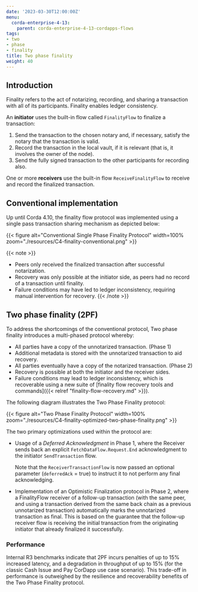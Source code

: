 ```yaml
---
date: '2023-03-30T12:00:00Z'
menu:
  corda-enterprise-4-13:
    parent: corda-enterprise-4-13-cordapps-flows
tags:
- two
- phase
- finality
title: Two phase finality
weight: 40
---
```


## Introduction

Finality refers to the act of notarizing, recording, and sharing a transaction with all of its participants. Finality enables ledger consistency.

An **initiator** uses the built-in flow called `FinalityFlow` to finalize a transaction:

1. Send the transaction to the chosen notary and, if necessary, satisfy the notary that the transaction is valid.
2. Record the transaction in the local vault, if it is relevant (that is, it involves the owner of the node).
3. Send the fully signed transaction to the other participants for recording also.

One or more **receivers** use the built-in flow `ReceiveFinalityFlow` to receive and record the finalized transaction.

## Conventional implementation

Up until Corda 4.10, the finality flow protocol was implemented using a single pass transaction sharing mechanism as depicted below:

{{< figure alt="Conventional Single Phase Finality Protocol" width=100% zoom="./resources/C4-finality-conventional.png" >}}

{{< note >}}
* Peers only received the finalized transaction after successful notarization.
* Recovery was only possible at the initiator side, as peers had no record of a transaction until finality.
* Failure conditions may have led to ledger inconsistency, requiring manual intervention for recovery.
{{< /note >}}

## Two phase finality (2PF)

To address the shortcomings of the conventional protocol, Two phase finality introduces a multi-phased protocol whereby:

* All parties have a copy of the unnotarized transaction. (Phase 1)
* Additional metadata is stored with the unnotarized transaction to aid recovery.
* All parties eventually have a copy of the notarized transaction. (Phase 2)
* Recovery is possible at both the initiator and the receiver sides.
* Failure conditions may lead to ledger inconsistency, which is recoverable using a new suite of
  [finality flow recovery tools and commands]({{< relref "finality-flow-recovery.md" >}}).

The following diagram illustrates the Two Phase Finality protocol:

{{< figure alt="Two Phase Finality Protocol" width=100% zoom="./resources/C4-finality-optimized-two-phase-finality.png" >}}

The two primary optimizations used within the protocol are:

* Usage of a *Deferred Acknowledgment* in Phase 1, where the Receiver sends back an explicit `FetchDataFlow.Request.End`
  acknowledgment to the initiator `SendTransaction` flow.

  Note that the `ReceiverTransactionFlow` is now passed an optional parameter (`deferredAck` = true) to instruct it to not perform any final acknowledging.

* Implementation of an Optimistic Finalization protocol in Phase 2, where a FinalityFlow receiver of a follow-up
  transaction (with the same peer, and using a transaction derived from the same back chain as a previous unnotarized
  transaction) automatically marks the unnotarized transaction as final. This is based on the guarantee that the follow-up
  receiver flow is receiving the initial transaction from the originating initiator that already finalized it successfully.

### Performance

Internal R3 benchmarks indicate that 2PF incurs penalties of up to 15% increased latency, and a
degradation in throughput of up to 15% (for the classic Cash Issue and Pay CorDapp use case scenario).
This trade-off in performance is outweighed by the resilience and recoverability benefits of the Two Phase Finality protocol.
